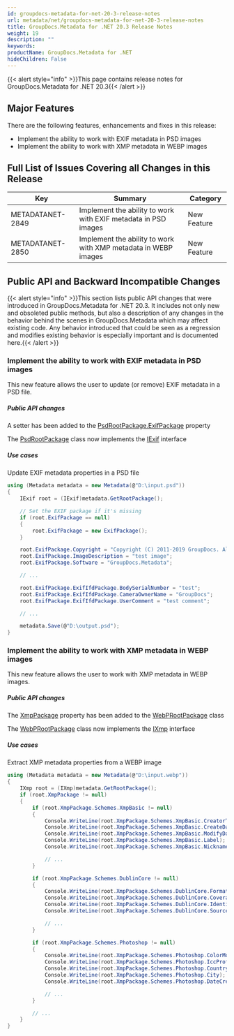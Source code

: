 ```yaml
---
id: groupdocs-metadata-for-net-20-3-release-notes
url: metadata/net/groupdocs-metadata-for-net-20-3-release-notes
title: GroupDocs.Metadata for .NET 20.3 Release Notes
weight: 19
description: ""
keywords: 
productName: GroupDocs.Metadata for .NET
hideChildren: False
---
```

{{< alert style="info" >}}This page contains release notes for GroupDocs.Metadata for .NET 20.3{{< /alert >}}

## Major Features

There are the following features, enhancements and fixes in this release:

*   Implement the ability to work with EXIF metadata in PSD images
*   Implement the ability to work with XMP metadata in WEBP images

## Full List of Issues Covering all Changes in this Release

| Key | Summary | Category |
| --- | --- | --- |
| METADATANET-2849 | Implement the ability to work with EXIF metadata in PSD images | New Feature |
| METADATANET-2850 | Implement the ability to work with XMP metadata in WEBP images | New Feature |

## Public API and Backward Incompatible Changes

{{< alert style="info" >}}This section lists public API changes that were introduced in GroupDocs.Metadata for .NET 20.3. It includes not only new and obsoleted public methods, but also a description of any changes in the behavior behind the scenes in GroupDocs.Metadata which may affect existing code. Any behavior introduced that could be seen as a regression and modifies existing behavior is especially important and is documented here.{{< /alert >}}

### Implement the ability to work with EXIF metadata in PSD images

This new feature allows the user to update (or remove) EXIF metadata in a PSD file.

##### Public API changes

A setter has been added to the [PsdRootPackage.ExifPackage](https://apireference.groupdocs.com/net/metadata/groupdocs.metadata.formats.image/psdrootpackage/properties/exifpackage) property

The [PsdRootPackage](https://apireference.groupdocs.com/net/metadata/groupdocs.metadata.formats.image/psdrootpackage) class now implements the [IExif](https://apireference.groupdocs.com/net/metadata/groupdocs.metadata.standards.exif/iexif) interface

##### Use cases

Update EXIF metadata properties in a PSD file



```csharp
using (Metadata metadata = new Metadata(@"D:\input.psd"))
{
	IExif root = (IExif)metadata.GetRootPackage();

	// Set the EXIF package if it's missing
	if (root.ExifPackage == null)
	{
		root.ExifPackage = new ExifPackage();
	}

	root.ExifPackage.Copyright = "Copyright (C) 2011-2019 GroupDocs. All Rights Reserved.";
	root.ExifPackage.ImageDescription = "test image";
	root.ExifPackage.Software = "GroupDocs.Metadata";

	// ...

	root.ExifPackage.ExifIfdPackage.BodySerialNumber = "test";
	root.ExifPackage.ExifIfdPackage.CameraOwnerName = "GroupDocs";
	root.ExifPackage.ExifIfdPackage.UserComment = "test comment";

	// ...

	metadata.Save(@"D:\output.psd");
}
```

### Implement the ability to work with XMP metadata in WEBP images

This new feature allows the user to work with XMP metadata in WEBP images.

##### Public API changes

The [XmpPackage](https://apireference.groupdocs.com/net/metadata/groupdocs.metadata.formats.image/webprootpackage/properties/xmppackage) property has been added to the [WebPRootPackage](https://apireference.groupdocs.com/net/metadata/groupdocs.metadata.formats.image/webprootpackage) class

The [WebPRootPackage](https://apireference.groupdocs.com/net/metadata/groupdocs.metadata.formats.image/webprootpackage) class now implements the [IXmp](https://apireference.groupdocs.com/net/metadata/groupdocs.metadata.standards.xmp/ixmp) interface

##### Use cases

Extract XMP metadata properties from a WEBP image



```csharp
using (Metadata metadata = new Metadata(@"D:\input.webp"))
{
	IXmp root = (IXmp)metadata.GetRootPackage();
	if (root.XmpPackage != null)
	{
		if (root.XmpPackage.Schemes.XmpBasic != null)
		{
			Console.WriteLine(root.XmpPackage.Schemes.XmpBasic.CreatorTool);
			Console.WriteLine(root.XmpPackage.Schemes.XmpBasic.CreateDate);
			Console.WriteLine(root.XmpPackage.Schemes.XmpBasic.ModifyDate);
			Console.WriteLine(root.XmpPackage.Schemes.XmpBasic.Label);
			Console.WriteLine(root.XmpPackage.Schemes.XmpBasic.Nickname);

			// ...
		}

		if (root.XmpPackage.Schemes.DublinCore != null)
		{
			Console.WriteLine(root.XmpPackage.Schemes.DublinCore.Format);
			Console.WriteLine(root.XmpPackage.Schemes.DublinCore.Coverage);
			Console.WriteLine(root.XmpPackage.Schemes.DublinCore.Identifier);
			Console.WriteLine(root.XmpPackage.Schemes.DublinCore.Source);

			// ...
		}

		if (root.XmpPackage.Schemes.Photoshop != null)
		{
			Console.WriteLine(root.XmpPackage.Schemes.Photoshop.ColorMode);
			Console.WriteLine(root.XmpPackage.Schemes.Photoshop.IccProfile);
			Console.WriteLine(root.XmpPackage.Schemes.Photoshop.Country);
			Console.WriteLine(root.XmpPackage.Schemes.Photoshop.City);
			Console.WriteLine(root.XmpPackage.Schemes.Photoshop.DateCreated);

			// ... 
		}

		// ...
	}
}
```
